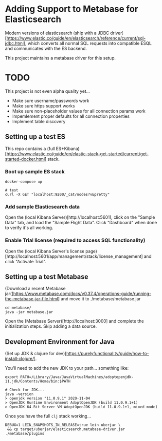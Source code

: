# Adding Support to Metabase for Elasticsearch

Modern versions of elasticsearch (ship with a JDBC driver)[https://www.elastic.co/guide/en/elasticsearch/reference/current/sql-jdbc.html], which converts all normal SQL requests into compatible ESQL and communicates with the ES backend.

This project maintains a metabase driver for this setup.

# TODO

This project is not even alpha quality yet...

* Make sure username/passwords work
* Make sure https support works
* Make sure non-placeholder values for all connection params work
* Impemlement proper defaults for all connection properties
* Implement table discovery

## Setting up a test ES

This repo contains a (full ES+Kibana)[https://www.elastic.co/guide/en/elastic-stack-get-started/current/get-started-docker.html] stack.

### Boot up sample ES stack

```
docker-compose up

# test
curl -X GET "localhost:9200/_cat/nodes?v&pretty"
```

### Add sample Elasticsearch data

Open the (local Kibana Server)[http://localhost:5601], click on the "Sample Data" tab, and load the "Sample Flight Data". Click "Dashboard" when done to verify it's all working.

### Enable Trial license (required to access SQL functionality)

Open the (local Kibana Server's license page)[http://localhost:5601/app/management/stack/license_management] and click "Activate Trial".

## Setting up a test Metabase

(Download a recent Metabase jar([https://www.metabase.com/docs/v0.37.4/operations-guide/running-the-metabase-jar-file.html] and move it to ./metabase/metabase.jar

```
cd metabase/
java -jar metabase.jar
```

Open the (Metabase Server)[http://localhost:3000] and complete the initialization steps. Skip adding a data source.

## Development Environment for Java

(Set up JDK & clojure for dev)[https://purelyfunctional.tv/guide/how-to-install-clojure/].

You'll need to add the new JDK to your path... something like:

```
export PATH=/Library/Java/JavaVirtualMachines/adoptopenjdk-11.jdk/Contents/Home/bin:$PATH

# Check for JDK...
java -version
> openjdk version "11.0.9.1" 2020-11-04
> OpenJDK Runtime Environment AdoptOpenJDK (build 11.0.9.1+1)
> OpenJDK 64-Bit Server VM AdoptOpenJDK (build 11.0.9.1+1, mixed mode)
```

Once you have the full `clj` stack working...

```
DEBUG=1 LEIN_SNAPSHOTS_IN_RELEASE=true lein uberjar \
 && cp target/uberjar/elasticsearch.metabase-driver.jar ./metabase/plugins 
```
